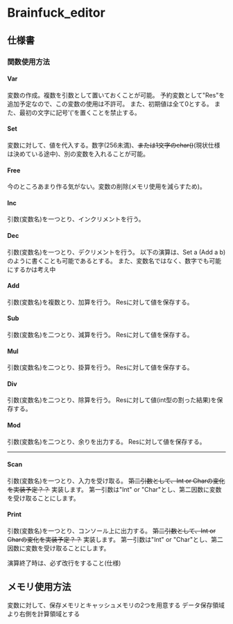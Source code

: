 # Brainfuck_editor

## 仕様書
<!--
```bf
#変数設定
Var a b ...
#変数代入
Set a 2
Set b t
#変数消去
Free a
#四則演算
Inc a
Dec a
Add a b c
Sub a b
Mul a b
Div a b
Mod a b
#入出力
Input a 4
Output a
#比較,if
Com > a b
Com < a b
Com = a b
And a b
Or a b
Not a
if(Com > a b)
...
elif(Com < a b)
...
else
...
Endif

```
-->
### 関数使用方法
#### Var
変数の作成。複数を引数として置いておくことが可能。
予約変数として"Res"を追加予定なので、この変数の使用は不許可。
また、初期値は全て0とする。
また、最初の文字に記号'('を置くことを禁止する。
#### Set
変数に対して、値を代入する。数字(256未満)、~~または1文字のchar()~~(現状仕様は決めている途中)、別の変数を入れることが可能。
#### Free
今のところあまり作る気がない。変数の削除(メモリ使用を減らすため)。
#### Inc
引数(変数名)を一つとり、インクリメントを行う。
#### Dec
引数(変数名)を一つとり、デクリメントを行う。
以下の演算は、Set a (Add a b)のように書くことも可能であるとする。
また、変数名ではなく、数字でも可能にするかは考え中
#### Add
引数(変数名)を複数とり、加算を行う。
Resに対して値を保存する。
#### Sub
引数(変数名)を二つとり、減算を行う。
Resに対して値を保存する。
#### Mul
引数(変数名)を二つとり、掛算を行う。
Resに対して値を保存する。
#### Div
引数(変数名)を二つとり、除算を行う。
Resに対して値(int型の割った結果)を保存する。
#### Mod
引数(変数名)を二つとり、余りを出力する。
Resに対して値を保存する。


---
#### Scan
引数(変数名)を一つとり、入力を受け取る。
~~第二引数として、Int or Charの変化を実装予定？？~~
実装します。
第一引数は"Int" or "Char"とし、第二因数に変数を受け取ることにします。


#### Print
引数(変数名)を一つとり、コンソール上に出力する。
~~第二引数として、Int or Charの変化を実装予定？？~~
実装します。
第一引数は"Int" or "Char"とし、第二因数に変数を受け取ることにします。

演算終了時は、必ず改行をすること(仕様)

## メモリ使用方法
変数に対して、保存メモリとキャッシュメモリの2つを用意する
データ保存領域より右側を計算領域とする







